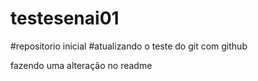 # testesenai01
#repositorio inicial
#atualizando o teste do git com github

fazendo uma alteração no readme